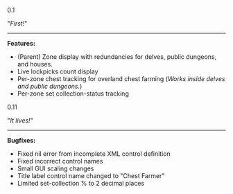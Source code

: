 0.1

"_First!_"
- - - -
**Features:**

- (Parent) Zone display with redundancies for delves, public dungeons, and houses.
- Live lockpicks count display
- Per-zone chest tracking for overland chest farming
  (_Works inside delves and public dungeons._)
- Per-zone set collection-status tracking


0.11

"_It lives!_"
- - - -
**Bugfixes:**
- Fixed nil error from incomplete XML control definition
- Fixed incorrect control names
- Small GUI scaling changes
- Title label control name changed to "Chest Farmer"
- Limited set-collection % to 2 decimal places
